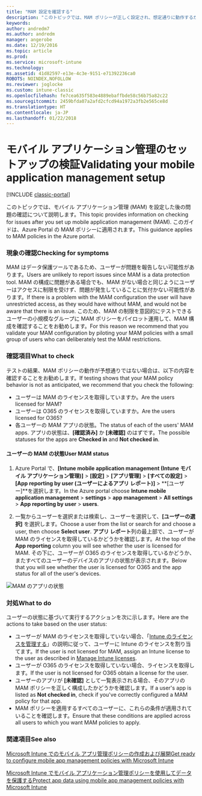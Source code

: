 ```yaml
---
title: "MAM 設定を確認する"
description: "このトピックでは、MAM ポリシーが正しく設定され、想定通りに動作するかをテストし、確認する方法を説明します。"
keywords: 
author: andredm7
ms.author: andredm
manager: angerobe
ms.date: 12/19/2016
ms.topic: article
ms.prod: 
ms.service: microsoft-intune
ms.technology: 
ms.assetid: 41d82597-e13e-4c3e-9151-e71392236ca0
ROBOTS: NOINDEX,NOFOLLOW
ms.reviewer: joglocke
ms.custom: intune-classic
ms.openlocfilehash: fe7cea635f583e4889ebaffbde58c56b75a82c22
ms.sourcegitcommit: 2459bfda07a2afd2cfcd94a1972a3fb2e565ce8d
ms.translationtype: HT
ms.contentlocale: ja-JP
ms.lasthandoff: 01/22/2018
---
```

# <a name="validating-your-mobile-application-management-setup"></a><span data-ttu-id="10c96-103">モバイル アプリケーション管理のセットアップの検証</span><span class="sxs-lookup"><span data-stu-id="10c96-103">Validating your mobile application management setup</span></span>

[!INCLUDE [classic-portal](../includes/classic-portal.md)]

<span data-ttu-id="10c96-104">このトピックでは、モバイル アプリケーション管理 (MAM) を設定した後の問題の確認について説明します。</span><span class="sxs-lookup"><span data-stu-id="10c96-104">This topic provides information on checking for issues after you set up mobile application management (MAM).</span></span> <span data-ttu-id="10c96-105">このガイドは、Azure Portal の MAM ポリシーに適用されます。</span><span class="sxs-lookup"><span data-stu-id="10c96-105">This guidance applies to MAM policies in the Azure portal.</span></span>

### <a name="checking-for-symptoms"></a><span data-ttu-id="10c96-106">現象の確認</span><span class="sxs-lookup"><span data-stu-id="10c96-106">Checking for symptoms</span></span>
<span data-ttu-id="10c96-107">MAM はデータ保護ツールであるため、ユーザーが問題を報告しない可能性があります。</span><span class="sxs-lookup"><span data-stu-id="10c96-107">Users are unlikely to report issues since MAM is a data protection tool.</span></span> <span data-ttu-id="10c96-108">MAM の構成に問題がある場合でも、MAM がない場合と同じようにユーザーはアクセスに制限を受けず、問題が発生していることに気付かない可能性があります。</span><span class="sxs-lookup"><span data-stu-id="10c96-108">If there is a problem with the MAM configuration the user will have unrestricted access, as they would have without MAM, and would not be aware that there is an issue.</span></span> <span data-ttu-id="10c96-109">このため、MAM の制限を意図的にテストできるユーザーの小規模なグループに MAM ポリシーをパイロット運用して、MAM 構成を確認することをお勧めします。</span><span class="sxs-lookup"><span data-stu-id="10c96-109">For this reason we recommend that you validate your MAM configuration by piloting your MAM policies with a small group of users who can deliberately test the MAM restrictions.</span></span>


### <a name="what-to-check"></a><span data-ttu-id="10c96-110">確認項目</span><span class="sxs-lookup"><span data-stu-id="10c96-110">What to check</span></span>

<span data-ttu-id="10c96-111">テストの結果、MAM ポリシーの動作が予想通りではない場合は、以下の内容を確認することをお勧めします。</span><span class="sxs-lookup"><span data-stu-id="10c96-111">If testing shows that your MAM policy behavior is not as anticipated, we recommend that you check the following:</span></span>

- <span data-ttu-id="10c96-112">ユーザーは MAM のライセンスを取得していますか。</span><span class="sxs-lookup"><span data-stu-id="10c96-112">Are the users licensed for MAM?</span></span>
- <span data-ttu-id="10c96-113">ユーザーは O365 のライセンスを取得していますか。</span><span class="sxs-lookup"><span data-stu-id="10c96-113">Are the users licensed for O365?</span></span>
- <span data-ttu-id="10c96-114">各ユーザーの MAM アプリの状態。</span><span class="sxs-lookup"><span data-stu-id="10c96-114">The status of each of the users' MAM apps.</span></span> <span data-ttu-id="10c96-115">アプリの状態は、**[確認済み]** か **[未確認]** のはずです。</span><span class="sxs-lookup"><span data-stu-id="10c96-115">The possible statuses for the apps are **Checked in** and **Not checked in**.</span></span>

#### <a name="user-mam-status"></a><span data-ttu-id="10c96-116">ユーザーの MAM の状態</span><span class="sxs-lookup"><span data-stu-id="10c96-116">User MAM status</span></span>
1. <span data-ttu-id="10c96-117">Azure Portal で、**[Intune mobile application management (Intune モバイル アプリケーション管理)]** > **[設定]** > **[アプリ管理]** > **[すべての設定]** > **[App reporting by user (ユーザーによるアプリ レポート)]** > **[ユーザー]**を選択します。</span><span class="sxs-lookup"><span data-stu-id="10c96-117">In the Azure portal choose **Intune mobile application management** > **settings** > **app management** > **All settings** > **App reporting by user** > **users**.</span></span>

2. <span data-ttu-id="10c96-118">一覧からユーザーを選択または検索し、ユーザーを選択して、**[ユーザーの選択]** を選択します。</span><span class="sxs-lookup"><span data-stu-id="10c96-118">Choose a user from the list or search for and choose a user, then choose **Select user**.</span></span> <span data-ttu-id="10c96-119">**アプリ レポート**列の最上部で、ユーザーが MAM のライセンスを取得しているかどうかを確認します。</span><span class="sxs-lookup"><span data-stu-id="10c96-119">At the top of the **App reporting** column you will see whether the user is licensed for MAM.</span></span> <span data-ttu-id="10c96-120">その下に、ユーザーが O365 のライセンスを取得しているかどうか、またすべてのユーザーのデバイスのアプリの状態が表示されます。</span><span class="sxs-lookup"><span data-stu-id="10c96-120">Below that you will see whether the user is licensed for O365 and the app status for all of the user's devices.</span></span>

![MAM のアプリの状態](..\media\ts-mam-user-apps.png)

### <a name="what-to-do"></a><span data-ttu-id="10c96-122">対処</span><span class="sxs-lookup"><span data-stu-id="10c96-122">What to do</span></span>
<span data-ttu-id="10c96-123">ユーザーの状態に基づいて実行するアクションを次に示します。</span><span class="sxs-lookup"><span data-stu-id="10c96-123">Here are the actions to take based on the user status:</span></span>

- <span data-ttu-id="10c96-124">ユーザーが MAM のライセンスを取得していない場合、「[Intune のライセンスを管理する](/intune/setup-steps)」の説明に従って、ユーザーに Intune のライセンスを割り当てます。</span><span class="sxs-lookup"><span data-stu-id="10c96-124">If the user is not licensed for MAM, assign an Intune license to the user as described in [Manage Intune licenses](/intune/setup-steps).</span></span>
- <span data-ttu-id="10c96-125">ユーザーが O365 のライセンスを取得していない場合、ライセンスを取得します。</span><span class="sxs-lookup"><span data-stu-id="10c96-125">If the user is not licensed for O365 obtain a license for the user.</span></span>
- <span data-ttu-id="10c96-126">ユーザーのアプリが **[未確認]** として一覧表示される場合、そのアプリの MAM ポリシーを正しく構成したかどうかを確認します。</span><span class="sxs-lookup"><span data-stu-id="10c96-126">If a user's app is listed as **Not checked in**, check if you've correctly configured a MAM policy for that app.</span></span>
- <span data-ttu-id="10c96-127">MAM ポリシーを適用するすべてのユーザーに、これらの条件が適用されていることを確認します。</span><span class="sxs-lookup"><span data-stu-id="10c96-127">Ensure that these conditions are applied across all users to which you want MAM policies to apply.</span></span>

### <a name="see-also"></a><span data-ttu-id="10c96-128">関連項目</span><span class="sxs-lookup"><span data-stu-id="10c96-128">See also</span></span>
[<span data-ttu-id="10c96-129">Microsoft Intune でのモバイル アプリ管理ポリシーの作成および展開</span><span class="sxs-lookup"><span data-stu-id="10c96-129">Get ready to configure mobile app management policies with Microsoft Intune</span></span>](..\deploy-use\get-ready-to-configure-mobile-app-management-policies-with-microsoft-intune.md)

[<span data-ttu-id="10c96-130">Microsoft Intune でモバイル アプリケーション管理ポリシーを使用してデータを保護する</span><span class="sxs-lookup"><span data-stu-id="10c96-130">Protect app data using mobile app management policies with Microsoft Intune</span></span>](..\deploy-use\protect-app-data-using-mobile-app-management-policies-with-microsoft-intune.md)
